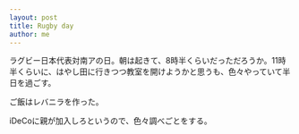 ```yaml
---
layout: post
title: Rugby day
author: me
---
```

ラグビー日本代表対南アの日。朝は起きて、8時半くらいだっただろうか。11時半くらいに、はやし田に行きつつ教室を開けようかと思うも、色々やっていて半日を過ごす。

ご飯はレバニラを作った。

iDeCoに親が加入しろというので、色々調べごとをする。
